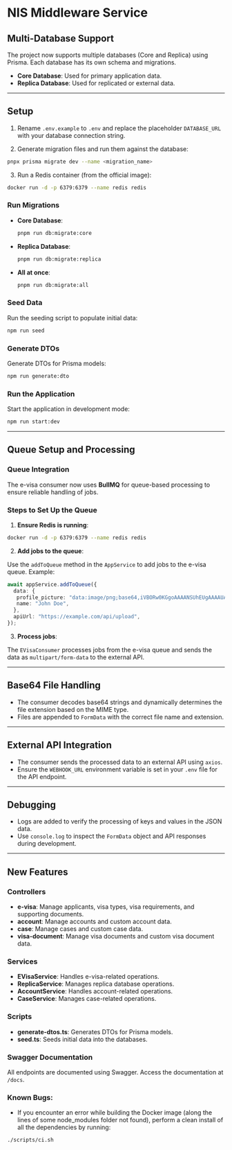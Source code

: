 # NIS Middleware Service

## Multi-Database Support

The project now supports multiple databases (Core and Replica) using Prisma. Each database has its own schema and migrations.

- **Core Database**: Used for primary application data.
- **Replica Database**: Used for replicated or external data.

---

## Setup

1. Rename `.env.example` to `.env` and replace the placeholder `DATABASE_URL` with your database connection string.

2. Generate migration files and run them against the database:
  ```bash
  pnpx prisma migrate dev --name <migration_name>
  ```

3. Run a Redis container (from the official image):
  ```bash
  docker run -d -p 6379:6379 --name redis redis
  ```

### Run Migrations

- **Core Database**:
  ```bash
  pnpm run db:migrate:core
  ```

- **Replica Database**:
  ```bash
  pnpm run db:migrate:replica
  ```

- **All at once**:
  ```bash
  pnpm run db:migrate:all
  ```

### Seed Data

Run the seeding script to populate initial data:
```bash
npm run seed
```

### Generate DTOs

Generate DTOs for Prisma models:
```bash
npm run generate:dto
```

### Run the Application

Start the application in development mode:
```bash
npm run start:dev
```

---

## Queue Setup and Processing

### Queue Integration

The e-visa consumer now uses **BullMQ** for queue-based processing to ensure reliable handling of jobs.

### Steps to Set Up the Queue

1. **Ensure Redis is running**:
  ```bash
  docker run -d -p 6379:6379 --name redis redis
  ```

2. **Add jobs to the queue**:

  Use the `addToQueue` method in the `AppService` to add jobs to the e-visa queue. Example:
  ```ts
  await appService.addToQueue({
    data: {
     profile_picture: "data:image/png;base64,iVBORw0KGgoAAAANSUhEUgAAAAUA...",
     name: "John Doe",
    },
    apiUrl: "https://example.com/api/upload",
  });
  ```

3. **Process jobs**:

  The `EVisaConsumer` processes jobs from the e-visa queue and sends the data as `multipart/form-data` to the external API.

---

## Base64 File Handling

- The consumer decodes base64 strings and dynamically determines the file extension based on the MIME type.
- Files are appended to `FormData` with the correct file name and extension.

---

## External API Integration

- The consumer sends the processed data to an external API using `axios`.
- Ensure the `WEBHOOK_URL` environment variable is set in your `.env` file for the API endpoint.

---

## Debugging

- Logs are added to verify the processing of keys and values in the JSON data.
- Use `console.log` to inspect the `FormData` object and API responses during development.

---

## New Features

### Controllers

- **e-visa**: Manage applicants, visa types, visa requirements, and supporting documents.
- **account**: Manage accounts and custom account data.
- **case**: Manage cases and custom case data.
- **visa-document**: Manage visa documents and custom visa document data.

### Services

- **EVisaService**: Handles e-visa-related operations.
- **ReplicaService**: Manages replica database operations.
- **AccountService**: Handles account-related operations.
- **CaseService**: Manages case-related operations.

### Scripts

- **generate-dtos.ts**: Generates DTOs for Prisma models.
- **seed.ts**: Seeds initial data into the databases.

### Swagger Documentation

All endpoints are documented using Swagger. Access the documentation at `/docs`.


### Known Bugs:
- If you encounter an error while building the Docker image (along the lines of some node_modules folder not found), perform a clean install of all the dependencies by running:

```bash
./scripts/ci.sh
```